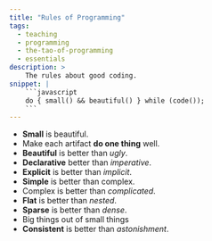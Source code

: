 ```yaml
---
title: "Rules of Programming"
tags:
  - teaching
  - programming
  - the-tao-of-programming
  - essentials
description: >
    The rules about good coding.
snippet: |
    ```javascript
    do { small() && beautiful() } while (code());
    ```
---
```


* **Small** is beautiful.
* Make each artifact **do one thing** well.
* **Beautiful** is better than _ugly_. 
* **Declarative** better than _imperative_.
* **Explicit** is better than _implicit_.
* **Simple** is better than complex.
* Complex is better than _complicated_.
* **Flat** is better than _nested_.
* **Sparse** is better than _dense_.
* Big things out of small things
* **Consistent** is better than _astonishment_.
